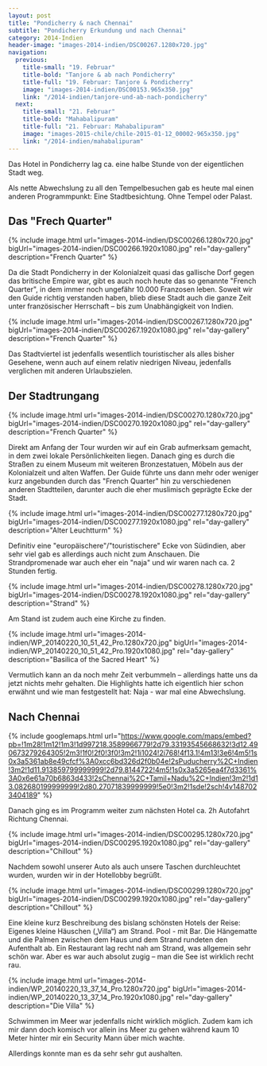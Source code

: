 ```yaml
---
layout: post
title: "Pondicherry & nach Chennai"
subtitle: "Pondicherry Erkundung und nach Chennai"
category: 2014-Indien
header-image: "images-2014-indien/DSC00267.1280x720.jpg"
navigation:
  previous:
    title-small: "19. Februar"
    title-bold: "Tanjore & ab nach Pondicherry"
    title-full: "19. Februar: Tanjore & Pondicherry"
    image: "images-2014-indien/DSC00153.965x350.jpg"
    link: "/2014-indien/tanjore-und-ab-nach-pondicherry"
  next:
    title-small: "21. Februar"
    title-bold: "Mahabalipuram"
    title-full: "21. Februar: Mahabalipuram"
    image: "images-2015-chile/chile-2015-01-12_00002-965x350.jpg"
    link: "/2014-indien/mahabalipuram"
---
```


Das Hotel in Pondicherry lag ca. eine halbe Stunde von der eigentlichen Stadt weg. 

Als nette Abwechslung zu all den Tempelbesuchen gab es heute mal einen anderen Programmpunkt: Eine Stadtbesichtung. Ohne Tempel oder Palast. 

## Das "Frech Quarter"

{% include image.html url="images-2014-indien/DSC00266.1280x720.jpg" bigUrl="images-2014-indien/DSC00266.1920x1080.jpg" rel="day-gallery" description="French Quarter" %}

Da die Stadt Pondicherry in der Kolonialzeit quasi das gallische Dorf gegen das britische Empire war, gibt es auch noch heute das so genannte "French Quarter", in dem immer noch ungefähr 10.000 Franzosen leben. Soweit wir den Guide richtig verstanden haben, blieb diese Stadt auch die ganze Zeit unter französischer Herrschaft – bis zum Unabhängigkeit von Indien. 

{% include image.html url="images-2014-indien/DSC00267.1280x720.jpg" bigUrl="images-2014-indien/DSC00267.1920x1080.jpg" rel="day-gallery" description="French Quarter" %}

Das Stadtviertel ist jedenfalls wesentlich touristischer als alles bisher Gesehene, wenn auch auf einem relativ niedrigen Niveau, jedenfalls verglichen mit anderen Urlaubszielen.

## Der Stadtrungang

{% include image.html url="images-2014-indien/DSC00270.1280x720.jpg" bigUrl="images-2014-indien/DSC00270.1920x1080.jpg" rel="day-gallery" description="French Quarter" %}


Direkt am Anfang der Tour wurden wir auf ein Grab aufmerksam gemacht, in dem zwei lokale Persönlichkeiten liegen. Danach ging es durch die Straßen zu einem Museum mit weiteren Bronzestatuen, Möbeln aus der Kolonialzeit und alten Waffen.
Der Guide führte uns dann mehr oder weniger kurz angebunden durch das "French Quarter" hin zu verschiedenen anderen Stadtteilen, darunter auch die eher muslimisch geprägte Ecke der Stadt.

{% include image.html url="images-2014-indien/DSC00277.1280x720.jpg" bigUrl="images-2014-indien/DSC00277.1920x1080.jpg" rel="day-gallery" description="Alter Leuchtturm" %}

Definitiv eine "europäischere"/"touristischere" Ecke von Südindien, aber sehr viel gab es allerdings auch nicht zum Anschauen. Die Strandpromenade war auch eher ein "naja" und wir waren nach ca. 2 Stunden fertig. 

{% include image.html url="images-2014-indien/DSC00278.1280x720.jpg" bigUrl="images-2014-indien/DSC00278.1920x1080.jpg" rel="day-gallery" description="Strand" %}

Am Stand ist zudem auch eine Kirche zu finden.

{% include image.html url="images-2014-indien/WP_20140220_10_51_42_Pro.1280x720.jpg" bigUrl="images-2014-indien/WP_20140220_10_51_42_Pro.1920x1080.jpg" rel="day-gallery" description="Basilica of the Sacred Heart" %}

Vermutlich kann an da noch mehr Zeit verbummeln – allerdings hatte uns da jetzt nichts mehr gehalten. 
Die Highlights hatte ich eigentlich hier schon erwähnt und wie man festgestellt hat: Naja - war mal eine Abwechslung. 

## Nach Chennai

{% include googlemaps.html url="https://www.google.com/maps/embed?pb=!1m28!1m12!1m3!1d997218.3589966779!2d79.33193545668632!3d12.490673279264305!2m3!1f0!2f0!3f0!3m2!1i1024!2i768!4f13.1!4m13!3e6!4m5!1s0x3a5361ab8e49cfcf%3A0xcc6bd326d2f0b04e!2sPuducherry%2C+Indien!3m2!1d11.913859799999999!2d79.8144722!4m5!1s0x3a5265ea4f7d3361%3A0x6e61a70b6863d433!2sChennai%2C+Tamil+Nadu%2C+Indien!3m2!1d13.082680199999999!2d80.27071839999999!5e0!3m2!1sde!2sch!4v1487023404189" %}

Danach ging es im Programm weiter zum nächsten Hotel ca. 2h Autofahrt Richtung Chennai.  

{% include image.html url="images-2014-indien/DSC00295.1280x720.jpg" bigUrl="images-2014-indien/DSC00295.1920x1080.jpg" rel="day-gallery" description="Chillout" %}

Nachdem sowohl unserer Auto als auch unsere Taschen durchleuchtet wurden, wurden wir in der Hotellobby begrüßt. 

{% include image.html url="images-2014-indien/DSC00299.1280x720.jpg" bigUrl="images-2014-indien/DSC00299.1920x1080.jpg" rel="day-gallery" description="Chillout" %}

Eine kleine kurz Beschreibung des bislang schönsten Hotels der Reise: 
Eigenes kleine Häuschen („Villa“) am Strand. Pool - mit Bar. Die Hängematte und die Palmen zwischen dem Haus und dem Strand rundeten den Aufenthalt ab. Ein Restaurant lag recht nah am Strand, was allgemein sehr schön war. Aber es war auch absolut zugig – man die See ist wirklich recht rau. 


{% include image.html url="images-2014-indien/WP_20140220_13_37_14_Pro.1280x720.jpg" bigUrl="images-2014-indien/WP_20140220_13_37_14_Pro.1920x1080.jpg" rel="day-gallery" description="Die Villa" %}

Schwimmen im Meer war jedenfalls nicht wirklich möglich. Zudem kam ich mir dann doch komisch vor allein ins Meer zu gehen während kaum 10 Meter hinter mir ein Security Mann über mich wachte.

Allerdings konnte man es da sehr sehr gut aushalten.

